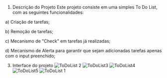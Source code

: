 1) Descrição do Projeto
Este projeto consiste em uma simples To Do List, com as seguintes funcionalidades:

a) Criação de tarefas;

b) Remoção de tarefas; 

c) Mecanismo de "Check" em tarefas já realizadas;

d) Mecanismo de Alerta para garantir que sejam adicionadas tarefas apenas com o input preenchido;

3) Interface do projeto
![ToDoList 2](https://github.com/VitorR-Soares/toDoList/assets/160509234/76e2b2d8-86bd-48b6-bf71-2856b7424f2e)
![ToDoList3](https://github.com/VitorR-Soares/toDoList/assets/160509234/6ece5c84-ee9b-4ad3-8c83-98801fb59ec0)
![ToDoList4](https://github.com/VitorR-Soares/toDoList/assets/160509234/73319f18-165d-480b-84d7-eea2c55bfb17)
![ToDoList5](https://github.com/VitorR-Soares/toDoList/assets/160509234/6cb437f7-bd60-4672-9088-260a1ef9571c)
![ToDoList 1](https://github.com/VitorR-Soares/toDoList/assets/160509234/ef6dca23-760f-4dec-9039-3187055f2b96)




